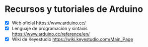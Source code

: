 # Recursos y tutoriales de Arduino

- [x] Web oficial https://www.arduino.cc/
- [x] Lenguaje de programación y sintaxis https://www.arduino.cc/reference/en/
- [x] Wiki de Keyestudio https://wiki.keyestudio.com/Main_Page
